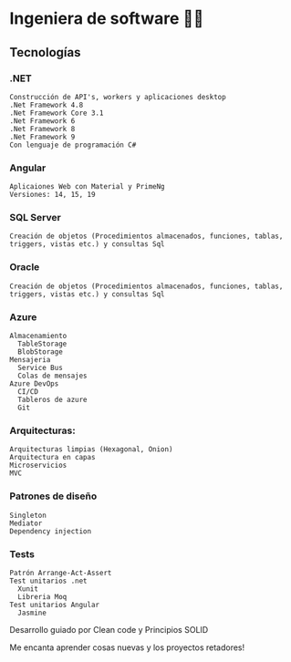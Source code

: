 # Ingeniera de software 🧑‍💻

## Tecnologías  
  ### .NET 
    Construcción de API's, workers y aplicaciones desktop
    .Net Framework 4.8
    .Net Framework Core 3.1
    .Net Framework 6
    .Net Framework 8
    .Net Framework 9
    Con lenguaje de programación C#
  ### Angular 
    Aplicaiones Web con Material y PrimeNg 
    Versiones: 14, 15, 19
  ### SQL Server
    Creación de objetos (Procedimientos almacenados, funciones, tablas, triggers, vistas etc.) y consultas Sql
  ### Oracle
    Creación de objetos (Procedimientos almacenados, funciones, tablas, triggers, vistas etc.) y consultas Sql
  ### Azure
    Almacenamiento
      TableStorage
      BlobStorage
    Mensajeria
      Service Bus
      Colas de mensajes
    Azure DevOps
      CI/CD
      Tableros de azure
      Git
  ### Arquitecturas:
    Arquitecturas limpias (Hexagonal, Onion)
    Arquitectura en capas
    Microservicios
    MVC
  ### Patrones de diseño
    Singleton
    Mediator
    Dependency injection
  ### Tests
    Patrón Arrange-Act-Assert 
    Test unitarios .net
      Xunit
      Libreria Moq
    Test unitarios Angular
      Jasmine

  Desarrollo guiado por Clean code y Principios SOLID
    
Me encanta aprender cosas nuevas y los proyectos retadores!
